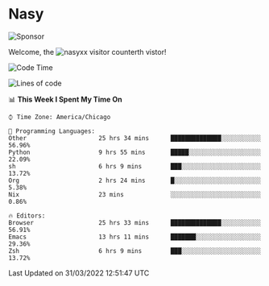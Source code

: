 # Nasy

<!--
<p align="center">
<img height="200" src="https://github-readme-stats.vercel.app/api?username=nasyxx&count_private=true&show_icons=true&theme=dracula&include_all_commits=true"/>
<img height="200" src="https://github-readme-stats.vercel.app/api/top-langs/?username=nasyxx&theme=dracula&hide=html,jupyter+notebook&count_private=true&show_icons=true"/>
</p>

  
----------------
-->

![Sponsor](https://img.shields.io/static/v1.svg?label=Sponsor&message=%E2%9D%A4&logo=GitHub&style=flat&color=pink)
 
Welcome, the ![nasyxx visitor counter](https://count.getloli.com/get/@nasyxx?theme=rule34)th vistor!
 
<!--START_SECTION:waka-->
![Code Time](http://img.shields.io/badge/Code%20Time-2%2C110%20hrs%2013%20mins-blue)

![Lines of code](https://img.shields.io/badge/From%20Hello%20World%20I%27ve%20Written-5%20Million%20lines%20of%20code-blue)

📊 **This Week I Spent My Time On** 

```text
⌚︎ Time Zone: America/Chicago

💬 Programming Languages: 
Other                    25 hrs 34 mins      ██████████████░░░░░░░░░░░   56.96% 
Python                   9 hrs 55 mins       █████░░░░░░░░░░░░░░░░░░░░   22.09% 
sh                       6 hrs 9 mins        ███░░░░░░░░░░░░░░░░░░░░░░   13.72% 
Org                      2 hrs 24 mins       █░░░░░░░░░░░░░░░░░░░░░░░░   5.38% 
Nix                      23 mins             ░░░░░░░░░░░░░░░░░░░░░░░░░   0.86%

🔥 Editors: 
Browser                  25 hrs 33 mins      ██████████████░░░░░░░░░░░   56.91% 
Emacs                    13 hrs 11 mins      ███████░░░░░░░░░░░░░░░░░░   29.36% 
Zsh                      6 hrs 9 mins        ███░░░░░░░░░░░░░░░░░░░░░░   13.72%

```


 Last Updated on 31/03/2022 12:51:47 UTC
<!--END_SECTION:waka-->

<!-- ![visitors](https://visitor-badge.laobi.icu/badge?page_id=nasyxx.nasyxx) -->
